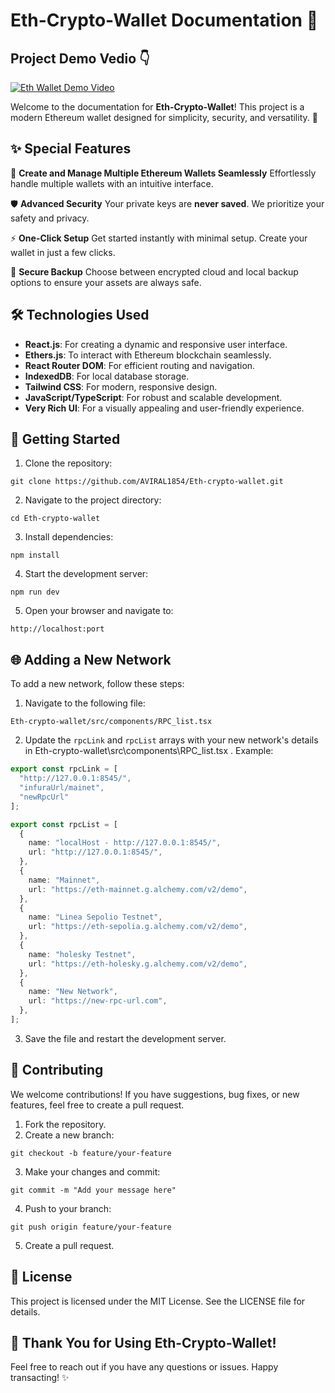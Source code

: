 # Eth-Crypto-Wallet Documentation 🌟

## Project Demo Vedio 👇
[![Eth Wallet Demo Video](https://img.youtube.com/vi/FJocAayEz6M/0.jpg)](https://youtu.be/FJocAayEz6M?si=52-mWTyreMvh15LO)

Welcome to the documentation for **Eth-Crypto-Wallet**! This project is a modern Ethereum wallet designed for simplicity, security, and versatility. 🚀

## ✨ Special Features
🔑 **Create and Manage Multiple Ethereum Wallets Seamlessly**
Effortlessly handle multiple wallets with an intuitive interface.

🛡️ **Advanced Security**
Your private keys are **never saved**. We prioritize your safety and privacy.

⚡ **One-Click Setup**
Get started instantly with minimal setup. Create your wallet in just a few clicks.

📂 **Secure Backup**
Choose between encrypted cloud and local backup options to ensure your assets are always safe.

## 🛠️ Technologies Used
* **React.js**: For creating a dynamic and responsive user interface.
* **Ethers.js**: To interact with Ethereum blockchain seamlessly.
* **React Router DOM**: For efficient routing and navigation.
* **IndexedDB**: For local database storage.
* **Tailwind CSS**: For modern, responsive design.
* **JavaScript/TypeScript**: For robust and scalable development.
* **Very Rich UI**: For a visually appealing and user-friendly experience.

## 🚀 Getting Started
1. Clone the repository:
```
git clone https://github.com/AVIRAL1854/Eth-crypto-wallet.git
```

2. Navigate to the project directory:
```
cd Eth-crypto-wallet
```

3. Install dependencies:
```
npm install
```

4. Start the development server:
```
npm run dev
```

5. Open your browser and navigate to:
```
http://localhost:port
```

## 🌐 Adding a New Network
To add a new network, follow these steps:
1. Navigate to the following file:
```
Eth-crypto-wallet/src/components/RPC_list.tsx
```

2. Update the `rpcLink` and `rpcList` arrays with your new network's details in  Eth-crypto-wallet\src\components\RPC_list.tsx . Example:
```typescript
export const rpcLink = [
  "http://127.0.0.1:8545/",
  "infuraUrl/mainet",
  "newRpcUrl"
];

export const rpcList = [
  {
    name: "localHost - http://127.0.0.1:8545/",
    url: "http://127.0.0.1:8545/",
  },
  {
    name: "Mainnet",
    url: "https://eth-mainnet.g.alchemy.com/v2/demo",
  },
  {
    name: "Linea Sepolio Testnet",
    url: "https://eth-sepolia.g.alchemy.com/v2/demo",
  },
  {
    name: "holesky Testnet",
    url: "https://eth-holesky.g.alchemy.com/v2/demo",
  },
  {
    name: "New Network",
    url: "https://new-rpc-url.com",
  },
];
```

3. Save the file and restart the development server.

## 🤝 Contributing
We welcome contributions! If you have suggestions, bug fixes, or new features, feel free to create a pull request.
1. Fork the repository.
2. Create a new branch:
```
git checkout -b feature/your-feature
```

3. Make your changes and commit:
```
git commit -m "Add your message here"
```

4. Push to your branch:
```
git push origin feature/your-feature
```

5. Create a pull request.

## 📜 License
This project is licensed under the MIT License. See the LICENSE file for details.

## 🎉 Thank You for Using Eth-Crypto-Wallet!
Feel free to reach out if you have any questions or issues. Happy transacting! ✨
